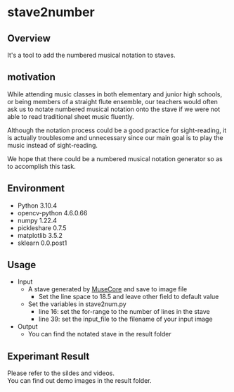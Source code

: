 # stave2number

## Overview

It's a tool to add the numbered musical notation to staves.

## motivation
    
While attending  music classes in both elementary and junior high schools, or being members of a straight flute ensemble, our teachers would often ask us to notate numbered musical notation onto the stave if we were not able to read traditional sheet music fluently.

Although the notation process could be a good practice for sight-reading, it is actually troublesome and unnecessary since our main goal is to play the music instead of sight-reading.

We hope that there could be a numbered musical notation generator so as to accomplish this task.

## Environment

- Python 3.10.4
- opencv-python 4.6.0.66
- numpy 1.22.4
- pickleshare 0.7.5
- matplotlib 3.5.2
- sklearn 0.0.post1

## Usage

- Input
  - A stave generated by [MuseCore](https://musescore.org/zh-hant) and save to image file
    - Set the line space to 18.5 and leave other field to default value
  - Set the variables in stave2num.py
    - line 16: set the for-range to the number of lines in the stave
    - line 39: set the input_file to the filename of your input image
- Output
  - You can find the notated stave in the result folder

## Experimant Result

Please refer to the sildes and videos.  
You can find out demo images in the result folder.
